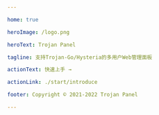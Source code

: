 ```yaml
---

home: true

heroImage: /logo.png

heroText: Trojan Panel

tagline: 支持Trojan-Go/Hysteria的多用户Web管理面板

actionText: 快速上手 →

actionLink: ./start/introduce

footer: Copyright © 2021-2022 Trojan Panel

---
```

